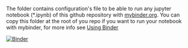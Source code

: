 
The folder contains configuration's file to be able to run any jupyter notebook (*.ipynb) of this github repository with [mybinder.org](https://mybinder.org).
You can copy this folder at the root of you repo if you want to run your notebook with mybinder, for more info see [Using Binder](https://mybinder.readthedocs.io/en/latest/using.html)

[![Binder](https://mybinder.org/badge.svg)](https://mybinder.org/v2/gh/evcxr/evcxr/main?filepath=evcxr_jupyter%2Fsamples%2Fevcxr_jupyter_tour.ipynb)